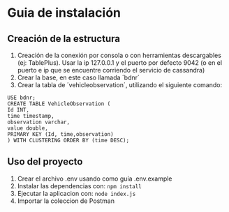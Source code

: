 # Guia de instalación

## Creación de la estructura

1. Creación de la conexión por consola o con herramientas descargables (ej: TablePlus). Usar la ip 127.0.0.1 y el puerto por defecto 9042 (o en el puerto e ip que se encuentre corriendo el servicio de cassandra)
1. Crear la base, en este caso llamada ´bdnr´
1. Crear la tabla de ´vehicleobservation´, utilizando el siguiente comando:

```
USE bdnr;
CREATE TABLE VehicleObservation (
Id INT,
time timestamp,
observation varchar,
value double,
PRIMARY KEY (Id, time,observation)
) WITH CLUSTERING ORDER BY (time DESC);
```

## Uso del proyecto

1. Crear el archivo .env usando como guía .env.example
1. Instalar las dependencias con: ``npm install``
1. Ejecutar la aplicacion con: ``node index.js``
1. Importar la coleccion de Postman
